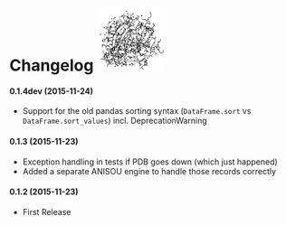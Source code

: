 # Changelog ![](img/logos/3eiy_120.png)

#### 0.1.4dev (2015-11-24)

- Support for the old pandas sorting syntax (`DataFrame.sort` vs `DataFrame.sort_values`) incl. DeprecationWarning

#### 0.1.3 (2015-11-23)

- Exception handling in tests if PDB goes down (which just happened)
- Added a separate ANISOU engine to handle those records correctly


#### 0.1.2 (2015-11-23)

- First Release
